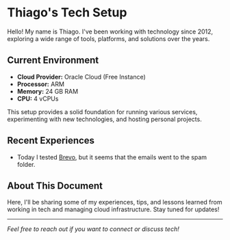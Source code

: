 # Thiago's Tech Setup

Hello! My name is Thiago. I've been working with technology since 2012, exploring a wide range of tools, platforms, and solutions over the years.

## Current Environment

- **Cloud Provider:** Oracle Cloud (Free Instance)
- **Processor:** ARM
- **Memory:** 24 GB RAM
- **CPU:** 4 vCPUs

This setup provides a solid foundation for running various services, experimenting with new technologies, and hosting personal projects.

## Recent Experiences

- Today I tested [Brevo](https://app.brevo.com/), but it seems that the emails went to the spam folder.

## About This Document

Here, I'll be sharing some of my experiences, tips, and lessons learned from working in tech and managing cloud infrastructure. Stay tuned for updates!

---

*Feel free to reach out if you want to connect or discuss tech!*